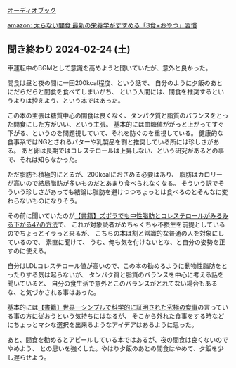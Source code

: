 [オーディオブック](%E3%82%AA%E3%83%BC%E3%83%87%E3%82%A3%E3%82%AA%E3%83%96%E3%83%83%E3%82%AF)

[amazon: 太らない間食 最新の栄養学がすすめる「3食+おやつ」習慣](https://amzn.to/3SPQiAS)

## 聞き終わり 2024-02-24 (土)

車運転中のBGMとして意識を高めようと聞いていたが、意外と良かった。

間食は昼と夜の間に一回200kcal程度、という話で、
自分のように夕飯のあとにだらだらと間食を食べてしまいがち、
という人間には、間食を推奨するというよりは控えよう、という本ではあった。

この本の主張は糖質中心の間食は良くなく、タンパク質と脂質のバランスをとった間食にした方がいい、という主張。
基本的には血糖値ががっと上がってすぐ下がる、というのを問題視していて、それを防ぐのを重視している。
健康的な食事系ではNGとされるバターや乳製品を割と推奨している所には珍しさがある。
あと卵は長期ではコレステロールは上昇しない、という研究があるとの事で、それは知らなかった。

ただ脂肪も積極的にとるが、200kcalにおさめる必要はあり、
脂肪はカロリーが高いので結局脂肪が多いものだとあまり食べられなくなる。
そういう訳でそういう珍しさがあっても結論は脂肪を避けつつちょっとは食べるのとそんなに変わらないものになりそう。

その前に聞いていたのが[【書籍】ズボラでも中性脂肪とコレステロールがみるみる下がる47の方法](%E3%80%90%E6%9B%B8%E7%B1%8D%E3%80%91%E3%82%BA%E3%83%9C%E3%83%A9%E3%81%A7%E3%82%82%E4%B8%AD%E6%80%A7%E8%84%82%E8%82%AA%E3%81%A8%E3%82%B3%E3%83%AC%E3%82%B9%E3%83%86%E3%83%AD%E3%83%BC%E3%83%AB%E3%81%8C%E3%81%BF%E3%82%8B%E3%81%BF%E3%82%8B%E4%B8%8B%E3%81%8C%E3%82%8B47%E3%81%AE%E6%96%B9%E6%B3%95)で、
これが対象読者がめちゃくちゃ不摂生を前提としているのでちょっとイラっと来るが、
こちらの本は割と常識的な普通の人を対象にしているので、
素直に聞けて、
うむ、俺も気を付けないとな、と自分の姿勢を正すのに使える。

自分はLDLコレステロール値が高いので、この本の勧めるように動物性脂肪をとったりする気は起らないが、
タンパク質と脂質のバランスを中心に考える話を聞いていると、
自分の食生活で意外とこのバランスがとれてない場合もあるな、と気づかされる事はあった。

基本的には[【書籍】世界一シンプルで科学的に証明された究極の食事](%E3%80%90%E6%9B%B8%E7%B1%8D%E3%80%91%E4%B8%96%E7%95%8C%E4%B8%80%E3%82%B7%E3%83%B3%E3%83%97%E3%83%AB%E3%81%A7%E7%A7%91%E5%AD%A6%E7%9A%84%E3%81%AB%E8%A8%BC%E6%98%8E%E3%81%95%E3%82%8C%E3%81%9F%E7%A9%B6%E6%A5%B5%E3%81%AE%E9%A3%9F%E4%BA%8B)の言っている事の方に従おうという気持ちにはなるが、
そこから外れた食事をする時などにちょっとマシな選択を出来るようなアイデアはあるように思った。

あと、間食を勧めるとアピールしている本ではあるが、夜の間食は良くないのでやめよう、
との思いを強くした。やはり夕飯のあとの間食はやめて、夕飯を少し遅らせよう。